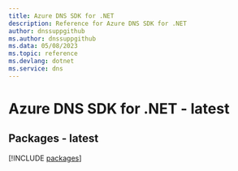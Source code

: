 ```yaml
---
title: Azure DNS SDK for .NET
description: Reference for Azure DNS SDK for .NET
author: dnssuppgithub
ms.author: dnssuppgithub
ms.data: 05/08/2023
ms.topic: reference
ms.devlang: dotnet
ms.service: dns
---
```

# Azure DNS SDK for .NET - latest
## Packages - latest
[!INCLUDE [packages](dns-index.md)]